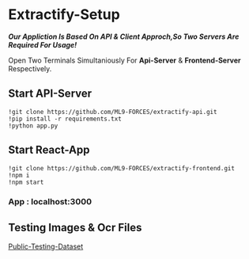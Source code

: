 # Extractify-Setup
***Our Appliction Is Based On API & Client Approch,So Two Servers Are Required For Usage!***

Open Two Terminals Simultaniously For **Api-Server** & **Frontend-Server** Respectively. 


## Start API-Server
```
!git clone https://github.com/ML9-FORCES/extractify-api.git
!pip install -r requirements.txt
!python app.py
```

## Start React-App 
```
!git clone https://github.com/ML9-FORCES/extractify-frontend.git
!npm i
!npm start
```
### App : localhost:3000

## Testing Images & Ocr Files
[Public-Testing-Dataset](https://drive.google.com/drive/folders/1KjIRC28jPodX3t7s6ClHLPFGCr8e-4j4?usp=sharing)
